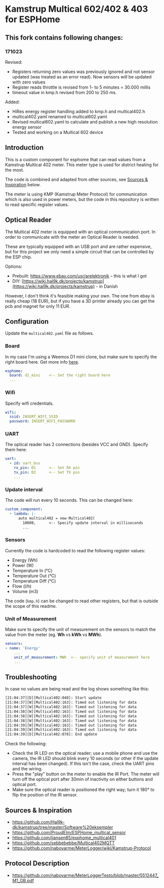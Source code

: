 # Kamstrup Multical 602/402 & 403 for ESPHome

## This fork contains following changes: ##

### 171023
Revised:
- Registers returning zero values was previously ignored and not sensor updated (was treated as an error read). Now sensors will be updated with zero values
- Register reads throttle is revised from 1- to 5 minutes = 30.000 millis
- timeout value in kmp.h revised from 200 to 250 ms.

Added:
- HiRes energy register handling added to kmp.h and multical402.h
- multical402.yaml renamed to multical602.yaml
- Revised multical602.yaml to calculate and publish a new high resolution energy sensor
- Tested and working on a Multical 602 device

## Introduction

This is a custom component for esphome that can read values from a Kamstrup Multical 402 meter. This meter type is used for district heating for the most.

The code is combined and adapted from other sources, see [Sources & Inspiration](#sources--inspiration) below.

The meter is using KMP (Kamstrup Meter Protocol) for communication which is also used in power meters, but the code in this repository is written to read specific register values.

## Optical Reader

The Multical 402 meter is equipped with an optical communication port. In order to communicate with the meter an Optical Reader is needed.

These are typically equipped with an USB port and are rather expensive, but for this project we only need a simple circuit that can be controlled by the ESP chip.

Options:

- Prebuilt: https://www.ebay.com/usr/arelektronik – this is what I got
- DIY: [https://wiki.hal9k.dk/projects/kamstrup](https://wiki.hal9k.dk/projects/kamstrup) - in Danish

However, I don't think it's feasible making your own. The one from ebay is really cheap (18 EUR), but if you have a 3D printer already you can get the pcb and magnet for only 11 EUR.

## Configuration

Update the `multical402.yaml` file as follows.

### Board

In my case I'm using a Weemos D1 mini clone, but make sure to specify the right board here. Get more info [here](https://esphome.io/components/esp8266.html).

```yaml
esphome:
  board: d1_mini    <-- Set the right board here
  ...
```

### Wifi

Specify wifi credentials.

```yaml
wifi:
  ssid: INSERT_WIFI_SSID
  password: INSERT_WIFI_PASSWORD
```

### UART

The optical reader has 2 connections (besides VCC and GND). Specify them here:

```yaml
uart:
  - id: uart_bus
    rx_pin: D1      <-- Set RX pin
    tx_pin: D2      <-- Set TX pin
    ...
```

### Update interval

The code will run every 10 seconds. This can be changed here:

```yaml
custom_component:
  - lambda: |-
      auto multical402 = new Multical402(
        10000,      <-- Specify update interval in milliseconds
        ...
```

### Sensors

Currently the code is hardcoded to read the following register values:

- Energy (Wh)
- Power (W)
- Temperature In (°C)
- Temperature Out (°C)
- Temperature Diff (°C)
- Flow (l/h)
- Volume (m3)

The code (`kmp.h`) can be changed to read other registers, but that is outside the scope of this readme.

### Unit of Measurement

Make sure to specify the unit of measurement on the sensors to match the value from the meter (eg. **Wh** vs **kWh** vs **MWh**).

```yaml
sensors:
- name: 'Energy'
    ...
    unit_of_measurement: MWh  <-- specify unit of measurement here
    ...
```

## Troubleshooting

In case no values are being read and the log shows something like this:

```sh
[21:04:37][D][Multical402:048]: Start update
[21:04:37][W][Multical402:163]: Timed out listening for data
[21:04:37][W][Multical402:163]: Timed out listening for data
[21:04:38][W][Multical402:163]: Timed out listening for data
[21:04:38][W][Multical402:163]: Timed out listening for data
[21:04:38][W][Multical402:163]: Timed out listening for data
[21:04:39][W][Multical402:163]: Timed out listening for data
[21:04:39][W][Multical402:163]: Timed out listening for data
[21:04:39][D][Multical402:078]: End update
```

Check the following:

- Check the IR LED on the optical reader; use a mobile phone and use the camera, the IR LED should blink every 10 seconds (or other if the update interval has been changed). If this isn't the case, check the UART pins and the wiring.
- Press the "play" button on the meter to enable the IR Port. The meter will turn off the optical port after 30min of inactivity on either buttons and optical port.
- Make sure the optical reader is positioned the right way; turn it 180° to flip the position of the IR sensor.

## Sources & Inspiration

- https://github.com/Hal9k-dk/kamstrup/tree/master/Software%20eksempler
- https://github.com/ProudElm/ESPHome_multical_sensor
- https://github.com/jjansen85/esphome_multical401
- https://github.com/sebbebebbe/Multical402MQTT
- https://github.com/nabovarme/MeterLogger/wiki/Kamstrup-Protocol

## Protocol Description

- https://github.com/nabovarme/MeterLoggerTesto/blob/master/5512447_M1_GB.pdf
